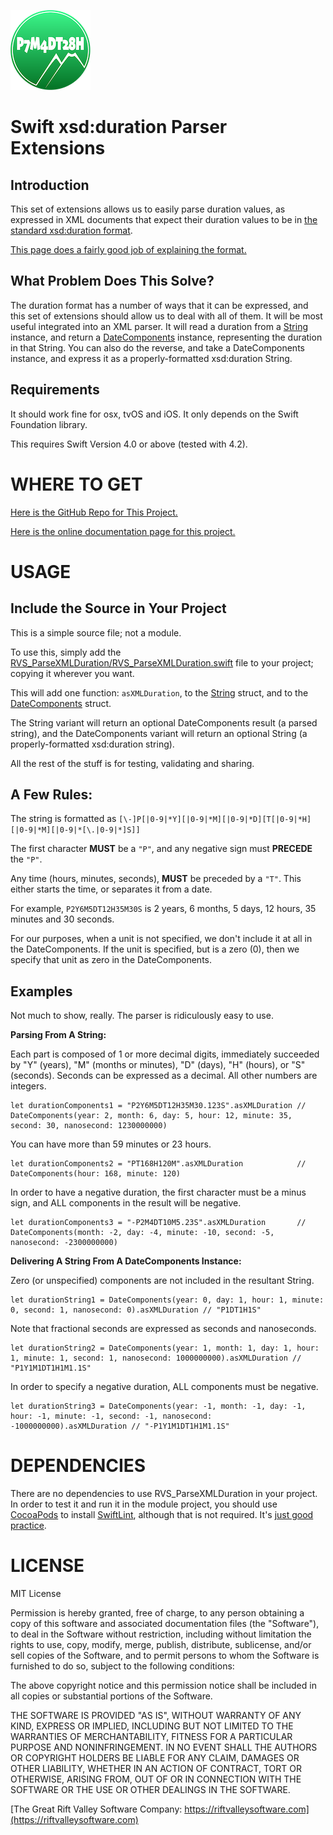 ![Project Icon](icon.png)

Swift xsd:duration Parser Extensions
=

Introduction
-

This set of extensions allows us to easily parse duration values, as expressed in XML documents that expect their duration values to be in [the standard xsd:duration format](https://www.w3.org/TR/xmlschema11-2/#duration).

[This page does a fairly good job of explaining the format.](http://www.datypic.com/sc/xsd/t-xsd_duration.html)

What Problem Does This Solve?
-

The duration format has a number of ways that it can be expressed, and this set of extensions should allow us to deal with all of them. It will be most useful integrated into an XML parser.
It will read a duration from a [String](https://developer.apple.com/documentation/swift/string) instance, and return a [DateComponents](https://developer.apple.com/documentation/foundation/datecomponents) instance, representing the duration in that String.
You can also do the reverse, and take a DateComponents instance, and express it as a properly-formatted xsd:duration String.

Requirements
-

It should work fine for osx, tvOS and iOS. It only depends on the Swift Foundation library.

This requires Swift Version 4.0 or above (tested with 4.2).

WHERE TO GET
=
[Here is the GitHub Repo for This Project.](https://github.com/RiftValleySoftware/RVS_ParseXMLDuration)

[Here is the online documentation page for this project.](https://riftvalleysoftware.com/work/open-source-projects/#RVS_ParseXMLDuration)

USAGE
=

Include the Source in Your Project
-

This is a simple source file; not a module.

To use this, simply add the [RVS_ParseXMLDuration/RVS_ParseXMLDuration.swift](https://github.com/RiftValleySoftware/RVS_ParseXMLDuration/blob/master/RVS_ParseXMLDuration/RVS_ParseXMLDuration.swift) file to your project; copying it wherever you want.

This will add one function: `asXMLDuration`, to the [String](https://developer.apple.com/documentation/swift/string) struct, and to the [DateComponents](https://developer.apple.com/documentation/foundation/datecomponents) struct.

The String variant will return an optional DateComponents result (a parsed string), and the DateComponents variant will return an optional String (a properly-formatted xsd:duration string).

All the rest of the stuff is for testing, validating and sharing.

A Few Rules:
-

The string is formatted as `[\-]P[|0-9|*Y][|0-9|*M][|0-9|*D][T[|0-9|*H][|0-9|*M][|0-9|*[\.|0-9|*]S]]`

The first character **MUST** be a `"P"`, and any negative sign must **PRECEDE** the `"P"`.

Any time (hours, minutes, seconds), **MUST** be preceded by a `"T"`. This either starts the time, or separates it from a date.

For example, `P2Y6M5DT12H35M30S` is 2 years, 6 months, 5 days, 12 hours, 35 minutes and 30 seconds.

For our purposes, when a unit is not specified, we don't include it at all in the DateComponents. If the unit is specified, but is a zero (0), then we specify that unit as zero in the DateComponents.

Examples
-

Not much to show, really. The parser is ridiculously easy to use.

**Parsing From A String:**

Each part is composed of 1 or more decimal digits, immediately succeeded by "Y" (years), "M" (months or minutes), "D" (days), "H" (hours), or "S" (seconds). Seconds can be expressed as a decimal. All other numbers are integers.

    let durationComponents1 = "P2Y6M5DT12H35M30.123S".asXMLDuration // DateComponents(year: 2, month: 6, day: 5, hour: 12, minute: 35, second: 30, nanosecond: 1230000000)
    
You can have more than 59 minutes or 23 hours.

    let durationComponents2 = "PT168H120M".asXMLDuration            // DateComponents(hour: 168, minute: 120)
    
In order to have a negative duration, the first character must be a minus sign, and ALL components in the result will be negative.

    let durationComponents3 = "-P2M4DT10M5.23S".asXMLDuration       // DateComponents(month: -2, day: -4, minute: -10, second: -5, nanosecond: -2300000000)

**Delivering A String From A DateComponents Instance:**

Zero (or unspecified) components are not included in the resultant String.

    let durationString1 = DateComponents(year: 0, day: 1, hour: 1, minute: 0, second: 1, nanosecond: 0).asXMLDuration // "P1DT1H1S"

Note that fractional seconds are expressed as seconds and nanoseconds.

    let durationString2 = DateComponents(year: 1, month: 1, day: 1, hour: 1, minute: 1, second: 1, nanosecond: 1000000000).asXMLDuration // "P1Y1M1DT1H1M1.1S"

In order to specify a negative duration, ALL components must be negative.

    let durationString3 = DateComponents(year: -1, month: -1, day: -1, hour: -1, minute: -1, second: -1, nanosecond: -1000000000).asXMLDuration // "-P1Y1M1DT1H1M1.1S"

DEPENDENCIES
=

There are no dependencies to use RVS_ParseXMLDuration in your project. In order to test it and run it in the module project, you should use [CocoaPods](https://cocoapods.org) to install [SwiftLint](https://cocoapods.org/pods/SwiftLint), although that is not required. It's [just good practice](https://littlegreenviper.com/series/swiftwater/swiftlint/).

LICENSE
=
MIT License

Permission is hereby granted, free of charge, to any person obtaining a copy of this software and associated documentation
files (the "Software"), to deal in the Software without restriction, including without limitation the rights to use, copy,
modify, merge, publish, distribute, sublicense, and/or sell copies of the Software, and to permit persons to whom the
Software is furnished to do so, subject to the following conditions:

The above copyright notice and this permission notice shall be included in all copies or substantial portions of the Software.

THE SOFTWARE IS PROVIDED "AS IS", WITHOUT WARRANTY OF ANY KIND, EXPRESS OR IMPLIED, INCLUDING BUT NOT LIMITED TO THE WARRANTIES
OF MERCHANTABILITY, FITNESS FOR A PARTICULAR PURPOSE AND NONINFRINGEMENT.
IN NO EVENT SHALL THE AUTHORS OR COPYRIGHT HOLDERS BE LIABLE FOR ANY CLAIM, DAMAGES OR OTHER LIABILITY, WHETHER IN AN ACTION OF
CONTRACT, TORT OR OTHERWISE, ARISING FROM, OUT OF OR IN CONNECTION WITH THE SOFTWARE OR THE USE OR OTHER DEALINGS IN THE SOFTWARE.


[The Great Rift Valley Software Company: https://riftvalleysoftware.com](https://riftvalleysoftware.com)

